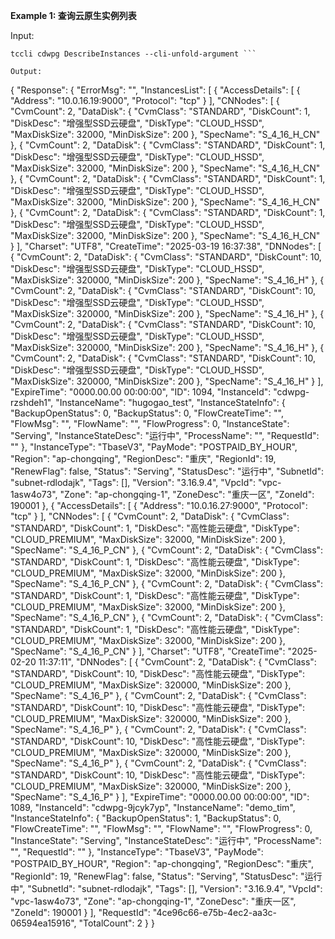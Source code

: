 **Example 1: 查询云原生实例列表**



Input: 

```
tccli cdwpg DescribeInstances --cli-unfold-argument ```

Output: 
```
{
    "Response": {
        "ErrorMsg": "",
        "InstancesList": [
            {
                "AccessDetails": [
                    {
                        "Address": "10.0.16.19:9000",
                        "Protocol": "tcp"
                    }
                ],
                "CNNodes": [
                    {
                        "CvmCount": 2,
                        "DataDisk": {
                            "CvmClass": "STANDARD",
                            "DiskCount": 1,
                            "DiskDesc": "增强型SSD云硬盘",
                            "DiskType": "CLOUD_HSSD",
                            "MaxDiskSize": 32000,
                            "MinDiskSize": 200
                        },
                        "SpecName": "S_4_16_H_CN"
                    },
                    {
                        "CvmCount": 2,
                        "DataDisk": {
                            "CvmClass": "STANDARD",
                            "DiskCount": 1,
                            "DiskDesc": "增强型SSD云硬盘",
                            "DiskType": "CLOUD_HSSD",
                            "MaxDiskSize": 32000,
                            "MinDiskSize": 200
                        },
                        "SpecName": "S_4_16_H_CN"
                    },
                    {
                        "CvmCount": 2,
                        "DataDisk": {
                            "CvmClass": "STANDARD",
                            "DiskCount": 1,
                            "DiskDesc": "增强型SSD云硬盘",
                            "DiskType": "CLOUD_HSSD",
                            "MaxDiskSize": 32000,
                            "MinDiskSize": 200
                        },
                        "SpecName": "S_4_16_H_CN"
                    },
                    {
                        "CvmCount": 2,
                        "DataDisk": {
                            "CvmClass": "STANDARD",
                            "DiskCount": 1,
                            "DiskDesc": "增强型SSD云硬盘",
                            "DiskType": "CLOUD_HSSD",
                            "MaxDiskSize": 32000,
                            "MinDiskSize": 200
                        },
                        "SpecName": "S_4_16_H_CN"
                    }
                ],
                "Charset": "UTF8",
                "CreateTime": "2025-03-19 16:37:38",
                "DNNodes": [
                    {
                        "CvmCount": 2,
                        "DataDisk": {
                            "CvmClass": "STANDARD",
                            "DiskCount": 10,
                            "DiskDesc": "增强型SSD云硬盘",
                            "DiskType": "CLOUD_HSSD",
                            "MaxDiskSize": 320000,
                            "MinDiskSize": 200
                        },
                        "SpecName": "S_4_16_H"
                    },
                    {
                        "CvmCount": 2,
                        "DataDisk": {
                            "CvmClass": "STANDARD",
                            "DiskCount": 10,
                            "DiskDesc": "增强型SSD云硬盘",
                            "DiskType": "CLOUD_HSSD",
                            "MaxDiskSize": 320000,
                            "MinDiskSize": 200
                        },
                        "SpecName": "S_4_16_H"
                    },
                    {
                        "CvmCount": 2,
                        "DataDisk": {
                            "CvmClass": "STANDARD",
                            "DiskCount": 10,
                            "DiskDesc": "增强型SSD云硬盘",
                            "DiskType": "CLOUD_HSSD",
                            "MaxDiskSize": 320000,
                            "MinDiskSize": 200
                        },
                        "SpecName": "S_4_16_H"
                    },
                    {
                        "CvmCount": 2,
                        "DataDisk": {
                            "CvmClass": "STANDARD",
                            "DiskCount": 10,
                            "DiskDesc": "增强型SSD云硬盘",
                            "DiskType": "CLOUD_HSSD",
                            "MaxDiskSize": 320000,
                            "MinDiskSize": 200
                        },
                        "SpecName": "S_4_16_H"
                    }
                ],
                "ExpireTime": "0000.00.00 00:00:00",
                "ID": 1094,
                "InstanceId": "cdwpg-rzshdeh1",
                "InstanceName": "hugogao_test",
                "InstanceStateInfo": {
                    "BackupOpenStatus": 0,
                    "BackupStatus": 0,
                    "FlowCreateTime": "",
                    "FlowMsg": "",
                    "FlowName": "",
                    "FlowProgress": 0,
                    "InstanceState": "Serving",
                    "InstanceStateDesc": "运行中",
                    "ProcessName": "",
                    "RequestId": ""
                },
                "InstanceType": "TbaseV3",
                "PayMode": "POSTPAID_BY_HOUR",
                "Region": "ap-chongqing",
                "RegionDesc": "重庆",
                "RegionId": 19,
                "RenewFlag": false,
                "Status": "Serving",
                "StatusDesc": "运行中",
                "SubnetId": "subnet-rdlodajk",
                "Tags": [],
                "Version": "3.16.9.4",
                "VpcId": "vpc-1asw4o73",
                "Zone": "ap-chongqing-1",
                "ZoneDesc": "重庆一区",
                "ZoneId": 190001
            },
            {
                "AccessDetails": [
                    {
                        "Address": "10.0.16.27:9000",
                        "Protocol": "tcp"
                    }
                ],
                "CNNodes": [
                    {
                        "CvmCount": 2,
                        "DataDisk": {
                            "CvmClass": "STANDARD",
                            "DiskCount": 1,
                            "DiskDesc": "高性能云硬盘",
                            "DiskType": "CLOUD_PREMIUM",
                            "MaxDiskSize": 32000,
                            "MinDiskSize": 200
                        },
                        "SpecName": "S_4_16_P_CN"
                    },
                    {
                        "CvmCount": 2,
                        "DataDisk": {
                            "CvmClass": "STANDARD",
                            "DiskCount": 1,
                            "DiskDesc": "高性能云硬盘",
                            "DiskType": "CLOUD_PREMIUM",
                            "MaxDiskSize": 32000,
                            "MinDiskSize": 200
                        },
                        "SpecName": "S_4_16_P_CN"
                    },
                    {
                        "CvmCount": 2,
                        "DataDisk": {
                            "CvmClass": "STANDARD",
                            "DiskCount": 1,
                            "DiskDesc": "高性能云硬盘",
                            "DiskType": "CLOUD_PREMIUM",
                            "MaxDiskSize": 32000,
                            "MinDiskSize": 200
                        },
                        "SpecName": "S_4_16_P_CN"
                    },
                    {
                        "CvmCount": 2,
                        "DataDisk": {
                            "CvmClass": "STANDARD",
                            "DiskCount": 1,
                            "DiskDesc": "高性能云硬盘",
                            "DiskType": "CLOUD_PREMIUM",
                            "MaxDiskSize": 32000,
                            "MinDiskSize": 200
                        },
                        "SpecName": "S_4_16_P_CN"
                    }
                ],
                "Charset": "UTF8",
                "CreateTime": "2025-02-20 11:37:11",
                "DNNodes": [
                    {
                        "CvmCount": 2,
                        "DataDisk": {
                            "CvmClass": "STANDARD",
                            "DiskCount": 10,
                            "DiskDesc": "高性能云硬盘",
                            "DiskType": "CLOUD_PREMIUM",
                            "MaxDiskSize": 320000,
                            "MinDiskSize": 200
                        },
                        "SpecName": "S_4_16_P"
                    },
                    {
                        "CvmCount": 2,
                        "DataDisk": {
                            "CvmClass": "STANDARD",
                            "DiskCount": 10,
                            "DiskDesc": "高性能云硬盘",
                            "DiskType": "CLOUD_PREMIUM",
                            "MaxDiskSize": 320000,
                            "MinDiskSize": 200
                        },
                        "SpecName": "S_4_16_P"
                    },
                    {
                        "CvmCount": 2,
                        "DataDisk": {
                            "CvmClass": "STANDARD",
                            "DiskCount": 10,
                            "DiskDesc": "高性能云硬盘",
                            "DiskType": "CLOUD_PREMIUM",
                            "MaxDiskSize": 320000,
                            "MinDiskSize": 200
                        },
                        "SpecName": "S_4_16_P"
                    },
                    {
                        "CvmCount": 2,
                        "DataDisk": {
                            "CvmClass": "STANDARD",
                            "DiskCount": 10,
                            "DiskDesc": "高性能云硬盘",
                            "DiskType": "CLOUD_PREMIUM",
                            "MaxDiskSize": 320000,
                            "MinDiskSize": 200
                        },
                        "SpecName": "S_4_16_P"
                    }
                ],
                "ExpireTime": "0000.00.00 00:00:00",
                "ID": 1089,
                "InstanceId": "cdwpg-9jcyk7yp",
                "InstanceName": "demo_tim",
                "InstanceStateInfo": {
                    "BackupOpenStatus": 1,
                    "BackupStatus": 0,
                    "FlowCreateTime": "",
                    "FlowMsg": "",
                    "FlowName": "",
                    "FlowProgress": 0,
                    "InstanceState": "Serving",
                    "InstanceStateDesc": "运行中",
                    "ProcessName": "",
                    "RequestId": ""
                },
                "InstanceType": "TbaseV3",
                "PayMode": "POSTPAID_BY_HOUR",
                "Region": "ap-chongqing",
                "RegionDesc": "重庆",
                "RegionId": 19,
                "RenewFlag": false,
                "Status": "Serving",
                "StatusDesc": "运行中",
                "SubnetId": "subnet-rdlodajk",
                "Tags": [],
                "Version": "3.16.9.4",
                "VpcId": "vpc-1asw4o73",
                "Zone": "ap-chongqing-1",
                "ZoneDesc": "重庆一区",
                "ZoneId": 190001
            }
        ],
        "RequestId": "4ce96c66-e75b-4ec2-aa3c-06594ea15916",
        "TotalCount": 2
    }
}
```

